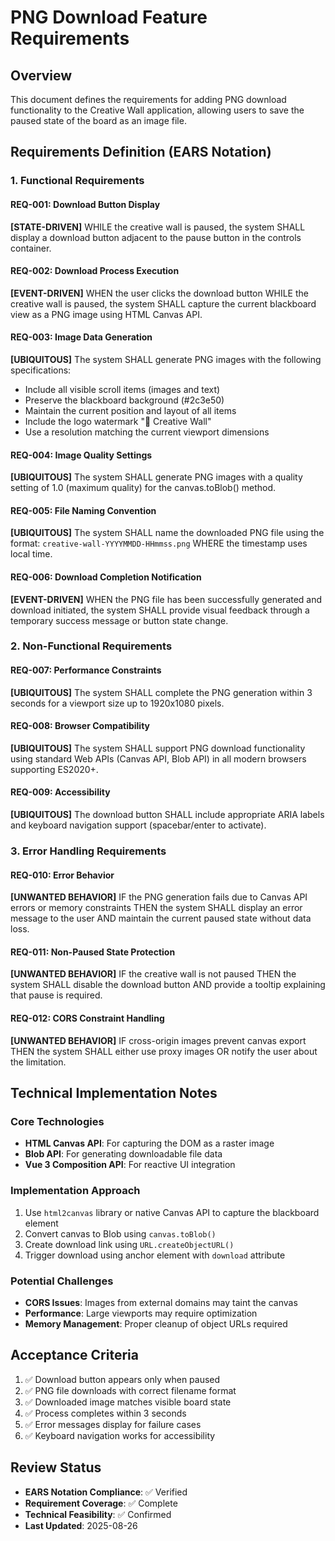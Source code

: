 # PNG Download Feature Requirements

## Overview
This document defines the requirements for adding PNG download functionality to the Creative Wall application, allowing users to save the paused state of the board as an image file.

## Requirements Definition (EARS Notation)

### 1. Functional Requirements

#### REQ-001: Download Button Display
**[STATE-DRIVEN]** WHILE the creative wall is paused, the system SHALL display a download button adjacent to the pause button in the controls container.

#### REQ-002: Download Process Execution
**[EVENT-DRIVEN]** WHEN the user clicks the download button WHILE the creative wall is paused, the system SHALL capture the current blackboard view as a PNG image using HTML Canvas API.

#### REQ-003: Image Data Generation
**[UBIQUITOUS]** The system SHALL generate PNG images with the following specifications:
- Include all visible scroll items (images and text)
- Preserve the blackboard background (#2c3e50)
- Maintain the current position and layout of all items
- Include the logo watermark "🎨 Creative Wall"
- Use a resolution matching the current viewport dimensions

#### REQ-004: Image Quality Settings
**[UBIQUITOUS]** The system SHALL generate PNG images with a quality setting of 1.0 (maximum quality) for the canvas.toBlob() method.

#### REQ-005: File Naming Convention
**[UBIQUITOUS]** The system SHALL name the downloaded PNG file using the format: `creative-wall-YYYYMMDD-HHmmss.png` WHERE the timestamp uses local time.

#### REQ-006: Download Completion Notification
**[EVENT-DRIVEN]** WHEN the PNG file has been successfully generated and download initiated, the system SHALL provide visual feedback through a temporary success message or button state change.

### 2. Non-Functional Requirements

#### REQ-007: Performance Constraints
**[UBIQUITOUS]** The system SHALL complete the PNG generation within 3 seconds for a viewport size up to 1920x1080 pixels.

#### REQ-008: Browser Compatibility
**[UBIQUITOUS]** The system SHALL support PNG download functionality using standard Web APIs (Canvas API, Blob API) in all modern browsers supporting ES2020+.

#### REQ-009: Accessibility
**[UBIQUITOUS]** The download button SHALL include appropriate ARIA labels and keyboard navigation support (spacebar/enter to activate).

### 3. Error Handling Requirements

#### REQ-010: Error Behavior
**[UNWANTED BEHAVIOR]** IF the PNG generation fails due to Canvas API errors or memory constraints THEN the system SHALL display an error message to the user AND maintain the current paused state without data loss.

#### REQ-011: Non-Paused State Protection
**[UNWANTED BEHAVIOR]** IF the creative wall is not paused THEN the system SHALL disable the download button AND provide a tooltip explaining that pause is required.

#### REQ-012: CORS Constraint Handling
**[UNWANTED BEHAVIOR]** IF cross-origin images prevent canvas export THEN the system SHALL either use proxy images OR notify the user about the limitation.

## Technical Implementation Notes

### Core Technologies
- **HTML Canvas API**: For capturing the DOM as a raster image
- **Blob API**: For generating downloadable file data
- **Vue 3 Composition API**: For reactive UI integration

### Implementation Approach
1. Use `html2canvas` library or native Canvas API to capture the blackboard element
2. Convert canvas to Blob using `canvas.toBlob()`
3. Create download link using `URL.createObjectURL()`
4. Trigger download using anchor element with `download` attribute

### Potential Challenges
- **CORS Issues**: Images from external domains may taint the canvas
- **Performance**: Large viewports may require optimization
- **Memory Management**: Proper cleanup of object URLs required

## Acceptance Criteria
1. ✅ Download button appears only when paused
2. ✅ PNG file downloads with correct filename format
3. ✅ Downloaded image matches visible board state
4. ✅ Process completes within 3 seconds
5. ✅ Error messages display for failure cases
6. ✅ Keyboard navigation works for accessibility

## Review Status
- **EARS Notation Compliance**: ✅ Verified
- **Requirement Coverage**: ✅ Complete
- **Technical Feasibility**: ✅ Confirmed
- **Last Updated**: 2025-08-26